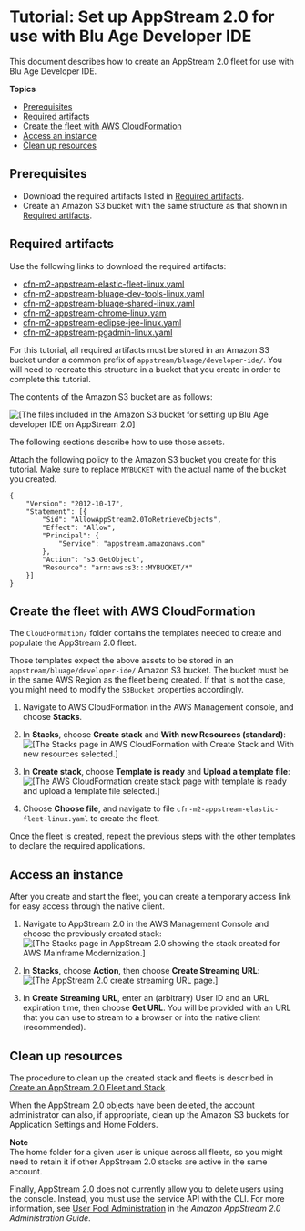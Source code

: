 # Tutorial: Set up AppStream 2\.0 for use with Blu Age Developer IDE<a name="set-up-appstream-ba"></a>

This document describes how to create an AppStream 2\.0 fleet for use with Blu Age Developer IDE\.

**Topics**
+ [Prerequisites](#set-up-aas2-ba-prereqs)
+ [Required artifacts](#set-up-appstream-ba-artifacts)
+ [Create the fleet with AWS CloudFormation](#set-up-appstream-ba-cfn)
+ [Access an instance](#set-up-appstream-ba-access)
+ [Clean up resources](#set-up-appstream-ba-clean)

## Prerequisites<a name="set-up-aas2-ba-prereqs"></a>
+ Download the required artifacts listed in [Required artifacts](#set-up-appstream-ba-artifacts)\.
+ Create an Amazon S3 bucket with the same structure as that shown in [Required artifacts](#set-up-appstream-ba-artifacts)\.

## Required artifacts<a name="set-up-appstream-ba-artifacts"></a>

Use the following links to download the required artifacts:
+ [cfn\-m2\-appstream\-elastic\-fleet\-linux\.yaml](https://d3lkpej5ajcpac.cloudfront.net/appstream/bluage/developer-ide/CloudFormation/cfn-m2-appstream-elastic-fleet-linux.yaml)
+ [cfn\-m2\-appstream\-bluage\-dev\-tools\-linux\.yaml](https://d3lkpej5ajcpac.cloudfront.net/appstream/bluage/developer-ide/CloudFormation/cfn-m2-appstream-bluage-dev-tools-linux.yaml)
+ [cfn\-m2\-appstream\-bluage\-shared\-linux\.yaml](https://d3lkpej5ajcpac.cloudfront.net/appstream/bluage/developer-ide/CloudFormation/cfn-m2-appstream-bluage-shared-linux.yaml)
+ [cfn\-m2\-appstream\-chrome\-linux\.yam](https://d3lkpej5ajcpac.cloudfront.net/appstream/bluage/developer-ide/CloudFormation/cfn-m2-appstream-chrome-linux.yaml)
+ [cfn\-m2\-appstream\-eclipse\-jee\-linux\.yaml](https://d3lkpej5ajcpac.cloudfront.net/appstream/bluage/developer-ide/CloudFormation/cfn-m2-appstream-eclipse-jee-linux.yaml)
+ [cfn\-m2\-appstream\-pgadmin\-linux\.yaml](https://d3lkpej5ajcpac.cloudfront.net/appstream/bluage/developer-ide/CloudFormation/cfn-m2-appstream-pgadmin-linux.yaml)

For this tutorial, all required artifacts must be stored in an Amazon S3 bucket under a common prefix of `appstream/bluage/developer-ide/`\. You will need to recreate this structure in a bucket that you create in order to complete this tutorial\.

The contents of the Amazon S3 bucket are as follows:

![\[The files included in the Amazon S3 bucket for setting up Blu Age developer IDE on AppStream 2.0\]](http://docs.aws.amazon.com/m2/latest/userguide/images/aas-ba-artifacts.png)

The following sections describe how to use those assets\.

Attach the following policy to the Amazon S3 bucket you create for this tutorial\. Make sure to replace `MYBUCKET` with the actual name of the bucket you created\.

```
{
    "Version": "2012-10-17",
    "Statement": [{
        "Sid": "AllowAppStream2.0ToRetrieveObjects",
        "Effect": "Allow",
        "Principal": {
            "Service": "appstream.amazonaws.com"
        },
        "Action": "s3:GetObject",
        "Resource": "arn:aws:s3:::MYBUCKET/*"
    }]
}
```

## Create the fleet with AWS CloudFormation<a name="set-up-appstream-ba-cfn"></a>

The `CloudFormation/` folder contains the templates needed to create and populate the AppStream 2\.0 fleet\.

Those templates expect the above assets to be stored in an `appstream/bluage/developer-ide/` Amazon S3 bucket\. The bucket must be in the same AWS Region as the fleet being created\. If that is not the case, you might need to modify the `S3Bucket` properties accordingly\.

1. Navigate to AWS CloudFormation in the AWS Management console, and choose **Stacks**\.

1. In **Stacks**, choose **Create stack** and **With new Resources \(standard\)**:  
![\[The Stacks page in AWS CloudFormation with Create Stack and With new resources selected.\]](http://docs.aws.amazon.com/m2/latest/userguide/images/cfn-ba-stacks.png)

1. In **Create stack**, choose **Template is ready** and **Upload a template file**:  
![\[The AWS CloudFormation create stack page with template is ready and upload a template file selected.\]](http://docs.aws.amazon.com/m2/latest/userguide/images/cfn-ba-create-stack.png)

1. Choose **Choose file**, and navigate to file `cfn-m2-appstream-elastic-fleet-linux.yaml` to create the fleet\.

Once the fleet is created, repeat the previous steps with the other templates to declare the required applications\.

## Access an instance<a name="set-up-appstream-ba-access"></a>

After you create and start the fleet, you can create a temporary access link for easy access through the native client\.

1. Navigate to AppStream 2\.0 in the AWS Management Console and choose the previously created stack:  
![\[The Stacks page in AppStream 2.0 showing the stack created for AWS Mainframe Modernization.\]](http://docs.aws.amazon.com/m2/latest/userguide/images/aas-ba-stacks.png)

1. In **Stacks**, choose **Action**, then choose **Create Streaming URL**:  
![\[The AppStream 2.0 create streaming URL page.\]](http://docs.aws.amazon.com/m2/latest/userguide/images/aas-ba-create-url.png)

1. In **Create Streaming URL**, enter an \(arbitrary\) User ID and an URL expiration time, then choose **Get URL**\. You will be provided with an URL that you can use to stream to a browser or into the native client \(recommended\)\.

## Clean up resources<a name="set-up-appstream-ba-clean"></a>

The procedure to clean up the created stack and fleets is described in [Create an AppStream 2\.0 Fleet and Stack](https://docs.aws.amazon.com/appstream2/latest/developerguide/set-up-stacks-fleets.html)\.

When the AppStream 2\.0 objects have been deleted, the account administrator can also, if appropriate, clean up the Amazon S3 buckets for Application Settings and Home Folders\.

**Note**  
The home folder for a given user is unique across all fleets, so you might need to retain it if other AppStream 2\.0 stacks are active in the same account\.

Finally, AppStream 2\.0 does not currently allow you to delete users using the console\. Instead, you must use the service API with the CLI\. For more information, see [User Pool Administration](https://docs.aws.amazon.com/appstream2/latest/developerguide/user-pool-admin.html) in the *Amazon AppStream 2\.0 Administration Guide*\.